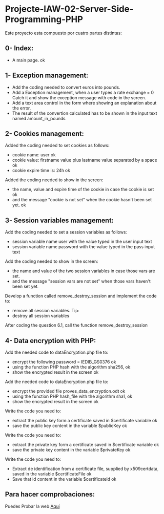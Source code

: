 # Projecte-IAW-02-Server-Side-Programming-PHP

Este proyecto esta compuesto por cuatro partes distintas:

## 0- Index:

- A main page. ok

## 1- Exception management:

- Add the coding needed to convert euros into pounds.
- Add a Exception management, when a user types a rate exchange = 0 Catch it and show the exception message with code in the screen.
- Add a text area control in the form where showing an explanation about the error. 
- The result of the convertion calculated has to be shown in the input text named amount_in_pounds

## 2- Cookies management:

Added the coding needed to set cookies as follows:
- cookie name: user ok
- cookie value: firstname value plus lastname value separated by a space ok
- cookie expire time is: 24h ok

Added the coding needed to show in the screen:
- the name, value and expire time of the cookie in case the cookie is set ok
- and the message "cookie is not set" when the cookie hasn't been set yet. ok

## 3- Session variables management:

Add the coding needed to set a session variables as follows:
- session variable name user with the value typed in the user input text
- session variable name password with the value typed in the pass input text

Add the coding needed to show in the screen:
- the name and value of the two session variables in case those vars are set.
- and the message "session vars are not set" when those vars haven't been set yet.

Develop a function called remove_destroy_session and implement the code to:
- remove all session variables. Tip:
- destroy all session variables

After coding the question 6.1, call the function remove_destroy_session

## 4- Data encryption with PHP:

Add the needed code to dataEncryption.php file to:
- encrypt the following password = IEDIB_GS0376 ok
- using the function PHP hash with the algorithm sha256, ok
- show the encrypted result in the screen ok

Add the needed code to dataEncryption.php file to:
- encrypt the provided file proves_data_encryption.odt ok
- using the function PHP hash_file with the algorithm sha1, ok
- show the encrypted result in the screen ok

Write the code you need to:
- extract the public key form a certificate saved in $certificate variable ok
- save the public key content in the variable $publicKey ok

Write the code you need to:
- extract the private key form a certificate saved in $certificate variable ok
- save the private key content in the variable $privateKey ok

Write the code you need to:
- Extract de identification from a certificate file, supplied by x509certdata, saved in the variable $certificateFile ok
- Save that id content in the variable $certificateId ok

## Para hacer comprobaciones:

Puedes Probar la web [Aquí](https://fandoshotel.000webhostapp.com/index.html)
